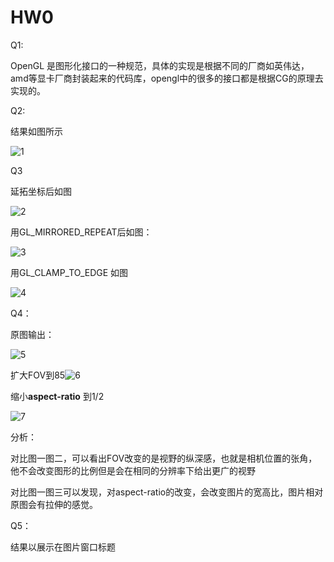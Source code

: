 # HW0

Q1:

OpenGL 是图形化接口的一种规范，具体的实现是根据不同的厂商如英伟达，amd等显卡厂商封装起来的代码库，opengl中的很多的接口都是根据CG的原理去实现的。 

Q2:

结果如图所示

![1](C:\Users\Administrator\Desktop\1.png)

Q3

延拓坐标后如图

![2](C:\Users\Administrator\Desktop\2.png)

用GL_MIRRORED_REPEAT后如图：

![3](C:\Users\Administrator\Desktop\3.png)

用GL_CLAMP_TO_EDGE 如图

![4](C:\Users\Administrator\Desktop\4.png)

Q4：

原图输出：

![5](C:\Users\Administrator\Desktop\5.png)

扩大FOV到85![6](C:\Users\Administrator\Desktop\6.png)

缩小**aspect-ratio** 到1/2

![7](C:\Users\Administrator\Desktop\7.png)

分析：

对比图一图二，可以看出FOV改变的是视野的纵深感，也就是相机位置的张角，他不会改变图形的比例但是会在相同的分辨率下给出更广的视野

对比图一图三可以发现，对aspect-ratio的改变，会改变图片的宽高比，图片相对原图会有拉伸的感觉。 

Q5：

结果以展示在图片窗口标题